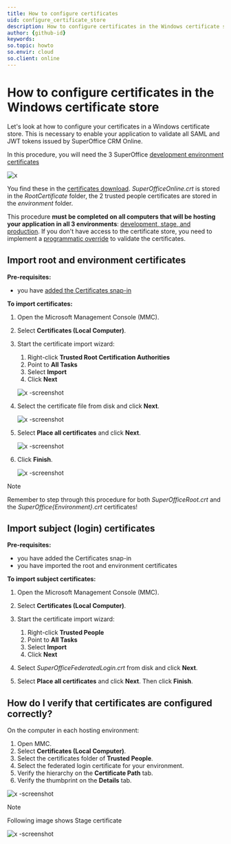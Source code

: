 ```yaml
---
title: How to configure certificates
uid: configure_certificate_store
description: How to configure certificates in the Windows certificate store
author: {github-id}
keywords:
so.topic: howto
so.envir: cloud
so.client: online
---
```


# How to configure certificates in the Windows certificate store

Let's look at how to configure your certificates in a Windows certificate store. This is necessary to enable your application to validate all SAML and JWT tokens issued by SuperOffice CRM Online.

In this procedure, you will need the 3 SuperOffice [development environment certificates][1]

![x][img1]

You find these in the [certificates download][2]. *SuperOfficeOnline.crt* is stored in the *RootCertificate* folder, the 2 trusted people certificates are stored in the *environment* folder.

This procedure **must be completed on all computers that will be hosting your application in all 3 environments**: [development, stage, and production][3]. If you don't have access to the certificate store, you need to implement a [programmatic override][4] to validate the certificates.

## Import root and environment certificates

**Pre-requisites:**

* you have [added the Certificates snap-in][5]

**To import certificates:**

1. Open the Microsoft Management Console (MMC).

2. Select **Certificates (Local Computer)**.

3. Start the certificate import wizard:

    1. Right-click **Trusted Root Certification Authorities**
    2. Point to **All Tasks**
    3. Select **Import**
    4. Click **Next**

    ![x -screenshot][img2]

4. Select the certificate file from disk and click **Next**.

    ![x -screenshot][img3]

5. Select **Place all certificates** and click **Next**.

    ![x -screenshot][img4]

6. Click **Finish**.

    ![x -screenshot][img5]

> [!NOTE]
> Remember to step through this procedure for both *SuperOfficeRoot.crt* and the *SuperOffice{Environment}.crt* certificates!

## Import subject (login) certificates

**Pre-requisites:**

* you have added the Certificates snap-in
* you have imported the root and environment certificates

**To import subject certificates:**

1. Open the Microsoft Management Console (MMC).

2. Select **Certificates (Local Computer)**.

3. Start the certificate import wizard:

     1. Right-click **Trusted People**
     2. Point to **All Tasks**
     3. Select **Import**
     4. Click **Next**

4. Select *SuperOfficeFederatedLogin.crt* from disk and click **Next**.

5. Select **Place all certificates** and click **Next**. Then click **Finish**.

## How do I verify that certificates are configured correctly?

On the computer in each hosting environment:

1. Open MMC.
2. Select **Certificates (Local Computer)**.
3. Select the certificates folder of **Trusted People**.
4. Select the federated login certificate for your environment.
5. Verify the hierarchy on the **Certificate Path** tab.
6. Verify the thumbprint on the **Details** tab.

![x -screenshot][img6]

> [!NOTE]
> Following image shows Stage certificate

![x -screenshot][img7]

<!-- Referenced links -->
[1]: index.md
[2]: ../../../../../assets/downloads/api/superofficeonlinecertificates.zip
[3]: ../../../../developer-portal/getting-started/app-envir.md
[4]: override-resolver.md
[5]: add-certificate-snap-in.md

<!-- Referenced images -->
[img1]: media/certificates.png
[img2]: media/welcomewizard.png
[img3]: media/certificateimport.png
[img4]: media/certificateimport2.png
[img5]: media/completeimportwizrd.png
[img6]: media/certificatechain.png
[img7]: media/certthumbprint.png
